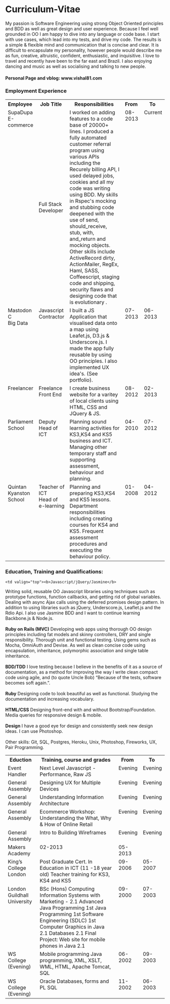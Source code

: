 <h1>Curriculum-Vitae</h1>

<p>My passion is Software Engineering using strong Object Oriented principles and BDD as well 
as great design and user experience. Because I feel well grounded in OO I am happy to dive into any language or code base. I start with use cases, which lead into my tests, and drive my code. The results is a simple & flexible mind and communication that is concise and clear. It is difficult to encapsulate my personality, however people would describe me as fun, creative, altruistic, confident, enthusiastic, and inquisitive. I love to travel and recently have been to the far east and Brazil. I also enjoying dancing and music as well as socialising and talking to new people.<br/></p>

<h4>Personal Page and vblog: www.vishal81.com</h4>

<h3>Employment Experience</h3>


<table>
  <tr>
    <th>Employee&nbsp;</th>
    <th>Job Title&nbsp;</th>
    <th>Responsibilities&nbsp;</th>
    <th>From&nbsp;</th>
    <th>To&nbsp;</th>
  </tr>
  <tr>
    <td valign="top">SupaDupa<br/>E-commerce</td>
    <td>Full Stack Developer </td>
    <td valign="top">I worked on adding features to a code base of 20000+ lines.  I produced a fully automated customer referral program using various APIs including the Recurely billing API, I used delayed jobs, cookies and all my code was writing using BDD. My skills in Rspec's mocking and stubbing code deepened with the use of send, should_receive, stub, with, and_return and mocking objects. Other skills include ActiveRecord dirty, ActionMailer, RegEx, Haml, SASS, Coffeescript, staging code and shipping, security flaws and designing code that is evolutionary .</td>
    <td valign="top">08-2013</td>
    <td valign="top">Current</td>
  </tr>
  <tr>
    <td valign="top">Mastodon C<br/>Big Data</td>
    <td valign="top">Javascript Contractor</td>
    <td valign="top">I built a JS Application that visualised data onto a map 
using Leafet.js, D3.js & Underscore.js. I made the app 
fully reusable by using OO principles. I also 
implemented UX idea's. (See portfolio).
</td>
    <td valign="top">07-2013</td>
    <td valign="top">06-2013</td>
  </tr>
  <tr>
    <td valign="top">Freelancer</td>
    <td valign="top">Freelance<br/>Front End</td>
    <td valign="top">I create business website for a varitey of local clients using HTML, CSS and JQuery & JS.</td>
    <td valign="top">08-2012</td>
    <td valign="top">02-2013</td>
  </tr>
  <tr>
    <td valign="top">Parliament School</td>
    <td valign="top">Deputy Head of ICT</td>
    <td valign="top">Planning sound learning activities for KS3,KS4 and KS5 
business and ICT. Managing other temporary staff and 
supporting assessment, behaviour and planning. 
</td>
    <td valign="top">04-2010</td>
    <td valign="top">07-2012</td>
  </tr>
  <tr>
    <td valign="top">Quintan Kyanston School</td>
    <td valign="top">Teacher of ICT<br/>Head of e-learning</td>
    <td valign="top">Planning and preparing KS3,KS4 and KS5 lessons. 
Department responsibilities including creating courses 
for KS4 and KS5. Frequent assessment procedures and 
executing the behaviour policy. 
</td>
    <td valign="top">01-2008</td>
    <td valign="top">04-2012</td>
  </tr>
</table>

<h3>Education, Training and Qualifications:</h3>


<table class="tg">
  <tr>
    <th>Eduction&nbsp;</th>
    <th>Training, course and grades&nbsp;</th>
    <th>From&nbsp;</th>
    <th>To&nbsp;</th>
  </tr>
  
  
  <tr>
    <td valign="top">Event Handler</td>
    <td valign="top">Next Level Javascript - Performance, Raw JS</td>
    <td valign="top">Evening</td>
    <td valign="top">Evening</td>
  </tr>
  
  <tr>
    <td valign="top">General Assembly</td>
    <td valign="top">Designing UX for Multiple Devices</td>
    <td valign="top">Evening</td>
    <td valign="top">Evening</td>
  </tr>
  
  <tr>
    <td valign="top">General Assembly</td>
    <td valign="top">Understanding Information Architecture</td>
    <td valign="top">Evening</td>
    <td valign="top">Evening</td>
  </tr>

  <tr>
    <td valign="top">General Assembly</td>
    <td valign="top">Ecommerce Workshop: Understanding the What, Why & How of Online Retail</td>
    <td valign="top">Evening</td>
    <td valign="top">Evening</td>
  </tr>
  
  <tr>
    <td valign="top">General Assembly</td>
    <td valign="top">Intro to Building Wireframes </td>
    <td valign="top">Evening</td>
    <td valign="top">Evening</td>
  </tr>
  
  
  
  
  <tr>  
    <td valign="top">Makers Academy</td>
    
    <td valign="top"><b>Javascript/jQuery/Jasmine</b>
Writing solid, reusable OO Javascript libraries using techniques such as prototype
functions, function callbacks, and getting rid of global variables. Dealing with async
Ajax calls using the deferred promises design pattern. In addition to using libraries
such as jQuery, Underscore.js, Leaflet.js and the Rdio Api. I also use Jasmine BDD
and I want to continue learning Backbone.js & Node.js.
<br/><br/>
<b>Ruby on Rails (MVC)</b>
Developing web apps using thorough OO design principles including fat models and
skinny controllers, DRY and single responsibility. Thorough unit and functional
testing. Using gems such as Mocha, OmniAuth and Devise. As well as clean concise
code using encapsulation, inheritance, polymorphic association and single table
inheritance.
<br/><br/>
<b>BDD/TDD</b>
I love testing because I believe in the benefits of it as a source of documentation, as
a method for improving the way I write clean compact code using agile, and (to
quote Uncle Bob) “Because of the tests, software becomes soft again.”.
<br/><br/>
<b>Ruby</b>
Designing code to look beautiful as well as functional. Studying the documentation
and increasing vocabulary.
<br/><br/>
<b>HTML/CSS</b>
Designing front-end with and without Bootstrap/Foundation. Media queries for
responsive design & mobile.
<br/><br/>
<b>Design</b>
I have a good eye for design and consistently seek new design ideas. I can use
Photoshop.
<br/><br/>
Other skills: Git, SQL, Postgres, Heroku, Unix, Photoshop,
Fireworks, UX, Pair Programming.

</td>
    <td valign="top">02-2013</td>
    <td valign="top">05-2013</td>
  </tr>
  <tr>
    <td valign="top">King’s College London</td>
    <td valign="top">Post Graduate Cert. In Education in ICT (11 -18 year old) Teacher training for KS3, KS4 and KS5</td>
    <td valign="top">09-2006</td>
    <td valign="top">05-2007</td>
  </tr>
  <tr>
    <td valign="top">London Guildhall University</td>
    <td valign="top">BSc (Hons) Computing Information Systems with Marketing - 2.1
      Advanced Java Programming 1st
      Java Programming 1st
      Software Engineering (SDLC) 1st
      Computer Graphics in Java 2.1
      Databases 2.1
      Final Project: Web site for mobile phones in Java 2.1
    </td>
    <td valign="top">09-2000</td>
    <td valign="top">07-2003</td>
  </tr>
  <tr>
    <td valign="top">WS College (Evening)</td>
    <td valign="top">Mobile programming Java programming, XML, XSLT, WML, HTML, Apache Tomcat, SQL</td>
    <td valign="top">06-2002</td>
    <td valign="top">09-2003</td>
  </tr>
  <tr>
    <td valign="top">WS College (Evening)</td>
    <td valign="top">Oracle Databases, forms and PL SQL</td>
    <td valign="top">11-2002</td>
    <td valign="top">06-2003</td>
  </tr>
</table>
